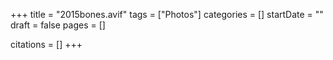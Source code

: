 +++
title = "2015bones.avif"
tags = ["Photos"]
categories = []
startDate = ""
draft = false
pages = []

citations = []
+++
